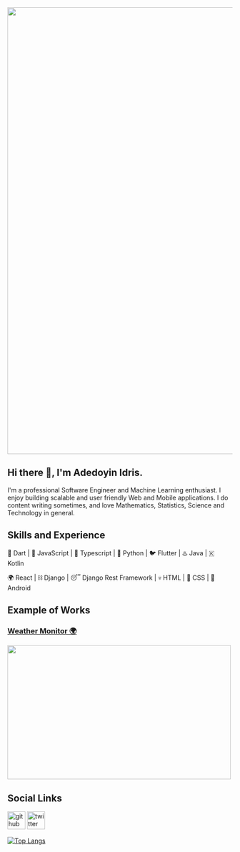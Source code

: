 <img src="https://cdn.pixabay.com/photo/2016/12/28/09/36/web-1935737_1280.png" width="1000"/>

## Hi there 👋, I'm Adedoyin Idris.
I'm a professional Software Engineer and Machine Learning enthusiast. I enjoy building scalable and user friendly Web and Mobile applications. I do content writing sometimes, and love Mathematics, Statistics, Science and Technology in general.

## Skills and Experience
🎯 Dart | 📝 JavaScript | 💪 Typescript | 🐍 Python | 🐦 Flutter | ♨️ Java | 🇰 Kotlin
  
🌍 React | ⛓️ Django | 😴 Django Rest Framework | 💀 HTML | 💅 CSS | 📱 Android

## Example of Works
### <a href="https://hammerhead-app-4gqe5.ondigitalocean.app/">Weather Monitor 🌍</a>
<img src="https://devadedoyin.com/static/media/weather.d1c7b7a0dd5a955c73e9.PNG" width="500" height="300" />   

## Social Links
[<img src='https://cdn.jsdelivr.net/npm/simple-icons@3.0.1/icons/github.svg' alt='github' height='40'>](https://github.com/DevAdedoyin)  [<img src='https://cdn.jsdelivr.net/npm/simple-icons@3.0.1/icons/twitter.svg' alt='twitter' height='40'>](https://twitter.com/DreezyBines)

[![Top Langs](https://github-readme-stats.vercel.app/api/top-langs/?username=DevAdedoyin)](https://github.com/anuraghazra/github-readme-stats)


